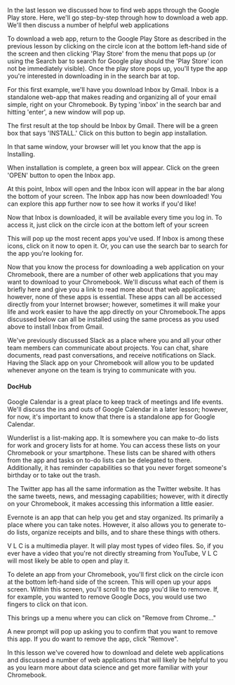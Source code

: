 In the last lesson we discussed how to find web apps through the Google Play store. Here, we'll go step-by-step through how to download a web app. We'll then discuss a number of helpful web applications 

To download a web app, return to the Google Play Store as described in the previous lesson by clicking on the circle icon at the bottom left-hand side of the screen and then clicking 'Play Store' from the menu that pops up (or using the Search bar to search for Google play should the 'Play Store' icon not be immediately visible). 
Once the play store pops up, you'll type the app you're interested in downloading in in the search bar at top.

For this first example, we'll have you download Inbox by Gmail. Inbox is a standalone web-app that makes reading and organizing all of your email simple, right on your Chromebook. By typing 'inbox' in the search bar and hitting 'enter', a new window will pop up. 

The first result at the top should be Inbox by Gmail. There will be a green box that says 'INSTALL.' Click on this button to begin app installation.

In that same window, your browser will let you know that the app is Installing. 

When installation is complete, a green box will appear. Click on the green 'OPEN' button to open the Inbox app.

At this point, Inbox will open and the Inbox icon will appear in the bar along the bottom of your screen. The Inbox app has now been downloaded! You can explore this app further now to see how it works if you'd like!

Now that Inbox is downloaded, it will be available every time you log in. To access it, just click on the circle icon at the bottom left of your screen

This will pop up the most recent apps you've used. If Inbox is among these icons, click on it now to open it. Or, you can use the search bar to search for the app you're looking for.

Now that you know the process for downloading a web application on your Chromebook, there are a number of other web applications that you may want to download to your Chromebook. We'll discuss what each of them is briefly here and give you a link to read more about that web application; however, none of these apps is essential. These apps can all be accessed directly from your Internet browser; however, sometimes it will make your life and work easier to have the app directly on your Chromebook.The apps discussed below can all be installed using the same process as you used above to install Inbox from Gmail.

We've previously discussed Slack as a place where you and all your other team members can communicate about projects. You can chat, share documents, read past conversations, and receive notifications on Slack. Having the Slack app on your Chromebook will allow you to be updated whenever anyone on the team is trying to communicate with you. 

#### DocHub

Google Calendar is a great place to keep track of meetings and life events. We'll discuss the ins and outs of Google Calendar in a later lesson; however, for now, it's important to know that there is a standalone app for Google Calendar.

Wunderlist is a list-making app. It is somewhere you can make to-do lists for work and grocery lists for at home. You can access these lists on your Chromebook or your smartphone. These lists can be shared with others from the app and tasks on to-do lists can be delegated to there. Additionally, it has reminder capabilities so that you never forget someone's birthday or to take out the trash.

The Twitter app has all the same information as the Twitter website. It has the same tweets, news, and messaging capabilities; however, with it directly on your Chromebook, it makes accessing this information a little easier. 

Evernote is an app that can help you get and stay organized. Its primarily a place where you can take notes. However, it also allows you to generate to-do lists, organize receipts and bills, and to share these things with others. 

V L C is a multimedia player. It will play most types of video files. So, if you ever have a video that you're not directly streaming from YouTube, V L C will most likely be able to open and play it.

To delete an app from your Chromebook, you'll first click on the circle icon at the bottom left-hand side of the screen. This will open up your apps screen. Within this screen, you'll scroll to the app you'd like to remove. If, for example, you wanted to remove Google Docs, you would use two fingers to click on that icon. 

This brings up a menu where you can click on "Remove from Chrome..."

A new prompt will pop up asking you to confirm that you want to remove this app. If you do want to remove the app, click "Remove".

In this lesson we've covered how to download and delete web applications and discussed a number of web applications that will likely be helpful to you as you learn more about data science and get more familiar with your Chromebook.